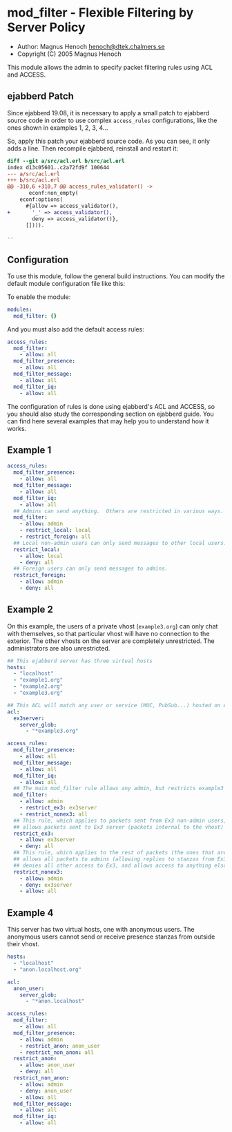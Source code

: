 mod_filter - Flexible Filtering by Server Policy
================================================

* Author: Magnus Henoch <henoch@dtek.chalmers.se>
* Copyright (C) 2005 Magnus Henoch


This module allows the admin to specify packet filtering rules using ACL and ACCESS.


ejabberd Patch
--------------

Since ejabberd 19.08, it is necessary to apply a small patch to ejabberd
source code in order to use complex `access_rules` configurations, like the
ones shown in examples 1, 2, 3, 4...

So, apply this patch your ejabberd source code.
As you can see, it only adds a line.
Then recompile ejabberd, reinstall and restart it:

```diff
diff --git a/src/acl.erl b/src/acl.erl
index d13c05601..c2a72fd9f 100644
--- a/src/acl.erl
+++ b/src/acl.erl
@@ -310,6 +310,7 @@ access_rules_validator() ->
       econf:non_empty(
 	econf:options(
 	  #{allow => access_validator(),
+	    '_' => access_validator(),
 	    deny => access_validator()},
 	  []))).
 
--
```


Configuration
-------------

To use this module, follow the general build instructions.
You can modify the default module configuration file like this:

To enable the module:
```yaml
modules:
  mod_filter: {}
```

And you must also add the default access rules:
```yaml
access_rules:
  mod_filter:
    - allow: all
  mod_filter_presence:
    - allow: all
  mod_filter_message:
    - allow: all
  mod_filter_iq:
    - allow: all
```

The configuration of rules is done using ejabberd's ACL and ACCESS,
so you should also study the corresponding section on ejabberd guide.
You can find here several examples that may help you to understand how it works.


Example 1
---------

```yaml
access_rules:
  mod_filter_presence:
    - allow: all
  mod_filter_message:
    - allow: all
  mod_filter_iq:
    - allow: all
  ## Admins can send anything.  Others are restricted in various ways.
  mod_filter:
    - allow: admin
    - restrict_local: local
    - restrict_foreign: all
  ## Local non-admin users can only send messages to other local users.
  restrict_local:
    - allow: local
    - deny: all
  ## Foreign users can only send messages to admins.
  restrict_foreign:
    - allow: admin
    - deny: all
```


Example 2
---------

On this example, the users of a private vhost (`example3.org`) can only chat with themselves,
so that particular vhost will have no connection to the exterior. The other vhosts on the
server are completely unrestricted. The administrators are also unrestricted.

```yaml
## This ejabberd server has three virtual hosts
hosts:
  - "localhost"
  - "example1.org"
  - "example2.org"
  - "example3.org"

## This ACL will match any user or service (MUC, PubSub...) hosted on example3.org
acl:
  ex3server:
    server_glob:
      - "*example3.org"

access_rules:
  mod_filter_presence:
    - allow: all
  mod_filter_message:
    - allow: all
  mod_filter_iq:
    - allow: all
  ## The main mod_filter rule allows any admin, but restricts example3 and the rest of packets
  mod_filter:
    - allow: admin
    - restrict_ex3: ex3server
    - restrict_nonex3: all
  ## This rule, which applies to packets sent from Ex3 non-admin users,
  ## allows packets sent to Ex3 server (packets internal to the vhost) and denies anything else.
  restrict_ex3:
    - allow: ex3server
    - deny: all
  ## This rule, which applies to the rest of packets (the ones that are not sent from Ex3),
  ## allows all packets to admins (allowing replies to stanzas from Ex3 admins),
  ## denies all other access to Ex3, and allows access to anything else.
  restrict_nonex3:
    - allow: admin
    - deny: ex3server
    - allow: all
```


Example 4
---------

This server has two virtual hosts, one with anonymous users. The anonymous users
cannot send or receive presence stanzas from outside their vhost.

```yaml
hosts:
  - "localhost"
  - "anon.localhost.org"

acl:
  anon_user:
    server_glob:
      - "*anon.localhost"

access_rules:
  mod_filter:
    - allow: all
  mod_filter_presence:
    - allow: admin
    - restrict_anon: anon_user
    - restrict_non_anon: all
  restrict_anon:
    - allow: anon_user
    - deny: all
  restrict_non_anon:
    - allow: admin
    - deny: anon_user
    - allow: all
  mod_filter_message:
    - allow: all
  mod_filter_iq:
    - allow: all
```
